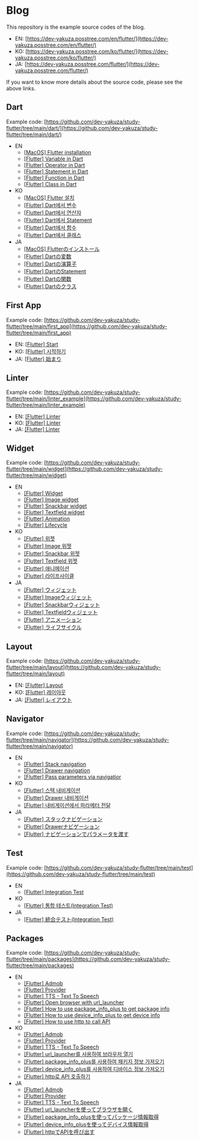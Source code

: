 # Blog

This repository is the example source codes of the blog.

- EN: [https://dev-yakuza.posstree.com/en/flutter/](https://dev-yakuza.posstree.com/en/flutter/)
- KO: [https://dev-yakuza.posstree.com/ko/flutter/](https://dev-yakuza.posstree.com/ko/flutter/)
- JA: [https://dev-yakuza.posstree.com/flutter/](https://dev-yakuza.posstree.com/flutter/)

If you want to know more details about the source code, please see the above links.

## Dart

Example code: [https://github.com/dev-yakuza/study-flutter/tree/main/dart/](https://github.com/dev-yakuza/study-flutter/tree/main/dart/)

- EN
  - [[MacOS] Flutter installation](https://dev-yakuza.posstree.com/en/flutter/installation/)
  - [[Flutter] Variable in Dart](https://dev-yakuza.posstree.com/en/flutter/dart/variable/)
  - [[Flutter] Operator in Dart](https://dev-yakuza.posstree.com/en/flutter/dart/operator/)
  - [[Flutter] Statement in Dart](https://dev-yakuza.posstree.com/en/flutter/dart/statement/)
  - [[Flutter] Function in Dart](https://dev-yakuza.posstree.com/en/flutter/dart/function/)
  - [[Flutter] Class in Dart](https://dev-yakuza.posstree.com/en/flutter/dart/class/)
- KO
  - [[MacOS] Flutter 설치](https://dev-yakuza.posstree.com/ko/flutter/installation/)
  - [[Flutter] Dart에서 변수](https://dev-yakuza.posstree.com/ko/flutter/dart/variable/)
  - [[Flutter] Dart에서 연산자](https://dev-yakuza.posstree.com/ko/flutter/dart/operator/)
  - [[Flutter] Dart에서 Statement](https://dev-yakuza.posstree.com/ko/flutter/dart/statement/)
  - [[Flutter] Dart에서 함수](https://dev-yakuza.posstree.com/ko/flutter/dart/function/)
  - [[Flutter] Dart에서 클래스](https://dev-yakuza.posstree.com/ko/flutter/dart/class/)
- JA
  - [[MacOS] Flutterのインストール](https://dev-yakuza.posstree.com/flutter/installation/)
  - [[Flutter] Dartの変数](https://dev-yakuza.posstree.com/flutter/dart/variable/)
  - [[Flutter] Dartの演算子](https://dev-yakuza.posstree.com/flutter/dart/operator/)
  - [[Flutter] DartのStatement](https://dev-yakuza.posstree.com/flutter/dart/statement/)
  - [[Flutter] Dartの関数](https://dev-yakuza.posstree.com/flutter/dart/function/)
  - [[Flutter] Dartのクラス](https://dev-yakuza.posstree.com/flutter/dart/class/)

## First App

Example code: [https://github.com/dev-yakuza/study-flutter/tree/main/first_app](https://github.com/dev-yakuza/study-flutter/tree/main/first_app)

- EN: [[Flutter] Start](https://dev-yakuza.posstree.com/en/flutter/start/)
- KO: [[Flutter] 시작하기](https://dev-yakuza.posstree.com/ko/flutter/start/)
- JA: [[Flutter] 始まり](https://dev-yakuza.posstree.com/flutter/start/)

## Linter

Example code: [https://github.com/dev-yakuza/study-flutter/tree/main/linter_example](https://github.com/dev-yakuza/study-flutter/tree/main/linter_example)

- EN: [[Flutter] Linter](https://dev-yakuza.posstree.com/en/flutter/linter/)
- KO: [[Flutter] Linter](https://dev-yakuza.posstree.com/ko/flutter/linter/)
- JA: [[Flutter] Linter](https://dev-yakuza.posstree.com/flutter/linter/)

## Widget

Example code: [https://github.com/dev-yakuza/study-flutter/tree/main/widget](https://github.com/dev-yakuza/study-flutter/tree/main/widget)

- EN
  - [[Flutter] Widget](https://dev-yakuza.posstree.com/en/flutter/widget/)
  - [[Flutter] Image widget](https://dev-yakuza.posstree.com/en/flutter/widget/image/)
  - [[Flutter] Snackbar widget](https://dev-yakuza.posstree.com/en/flutter/widget/snackbar/)
  - [[Flutter] Textfield widget](https://dev-yakuza.posstree.com/en/flutter/widget/textfield/)
  - [[Flutter] Animation](https://dev-yakuza.posstree.com/en/flutter/widget/animated/)
  - [[Flutter] Lifecycle](https://dev-yakuza.posstree.com/en/flutter/widget/lifecycle/)
- KO
  - [[Flutter] 위젯](https://dev-yakuza.posstree.com/ko/flutter/widget/)
  - [[Flutter] Image 위젯](https://dev-yakuza.posstree.com/ko/flutter/widget/image/)
  - [[Flutter] Snackbar 위젯](https://dev-yakuza.posstree.com/ko/flutter/widget/snackbar/)
  - [[Flutter] Textfield 위젯](https://dev-yakuza.posstree.com/ko/flutter/widget/textfield/)
  - [[Flutter] 애니메이션](https://dev-yakuza.posstree.com/ko/flutter/widget/animated/)
  - [[Flutter] 라이프사이클](https://dev-yakuza.posstree.com/ko/flutter/widget/lifecycle/)
- JA
  - [[Flutter] ウィジェット](https://dev-yakuza.posstree.com/flutter/widget/)
  - [[Flutter] Imageウィジェット](https://dev-yakuza.posstree.com/flutter/widget/image/)
  - [[Flutter] Snackbarウィジェット](https://dev-yakuza.posstree.com/flutter/widget/snackbar/)
  - [[Flutter] Textfieldウィジェット](https://dev-yakuza.posstree.com/flutter/widget/textfield/)
  - [[Flutter] アニメーション](https://dev-yakuza.posstree.com/flutter/widget/animated/)
  - [[Flutter] ライフサイクル](https://dev-yakuza.posstree.com/flutter/widget/lifecycle/)

## Layout

Example code: [https://github.com/dev-yakuza/study-flutter/tree/main/layout](https://github.com/dev-yakuza/study-flutter/tree/main/layout)

- EN: [[Flutter] Layout](https://dev-yakuza.posstree.com/en/flutter/layout/)
- KO: [[Flutter] 레이아웃](https://dev-yakuza.posstree.com/ko/flutter/layout/)
- JA: [[Flutter] レイアウト](https://dev-yakuza.posstree.com/flutter/layout/)

## Navigator

Example code: [https://github.com/dev-yakuza/study-flutter/tree/main/navigator](https://github.com/dev-yakuza/study-flutter/tree/main/navigator)

- EN
  - [[Flutter] Stack navigation](https://dev-yakuza.posstree.com/en/flutter/navigator/stack/)
  - [[Flutter] Drawer navigation](https://dev-yakuza.posstree.com/en/flutter/navigator/drawer/)
  - [[Flutter] Pass parameters via navigatior](https://dev-yakuza.posstree.com/en/flutter/navigator/parameters/)
- KO
  - [[Flutter] 스택 내비게이션](https://dev-yakuza.posstree.com/ko/flutter/navigator/stack/)
  - [[Flutter] Drawer 내비게이션](https://dev-yakuza.posstree.com/ko/flutter/navigator/drawer/)
  - [[Flutter] 내비게이션에서 파라메터 전달](https://dev-yakuza.posstree.com/ko/flutter/navigator/parameters/)
- JA
  - [[Flutter] スタックナビゲーション](https://dev-yakuza.posstree.com/flutter/navigator/stack/)
  - [[Flutter] Drawerナビゲーション](https://dev-yakuza.posstree.com/flutter/navigator/drawer/)
  - [[Flutter] ナビゲーションでパラメータを渡す](https://dev-yakuza.posstree.com/flutter/navigator/parameters/)

## Test

Example code: [https://github.com/dev-yakuza/study-flutter/tree/main/test](https://github.com/dev-yakuza/study-flutter/tree/main/test)

- EN
  - [[Flutter] Integration Test](https://dev-yakuza.posstree.com/en/flutter/integration-test/)
- KO
  - [[Flutter] 통합 테스트(Integration Test)](https://dev-yakuza.posstree.com/ko/flutter/integration-test/)
- JA
  - [[Flutter] 統合テスト(Integration Test)](https://dev-yakuza.posstree.com/flutter/integration-test/)

## Packages

Example code: [https://github.com/dev-yakuza/study-flutter/tree/main/packages](https://github.com/dev-yakuza/study-flutter/tree/main/packages)

- EN
  - [[Flutter] Admob](https://dev-yakuza.posstree.com/en/flutter/admob/)
  - [[Flutter] Provider](https://dev-yakuza.posstree.com/en/flutter/provider/)
  - [[Flutter] TTS - Text To Speech](https://dev-yakuza.posstree.com/en/flutter/tts/)
  - [[Flutter] Open browser with url_launcher](https://dev-yakuza.posstree.com/en/flutter/url_launcher/)
  - [[Flutter] How to use package_info_plus to get package info](https://dev-yakuza.posstree.com/en/flutter/package_info_plus/)
  - [[Flutter] How to use device_info_plus to get device info](https://dev-yakuza.posstree.com/en/flutter/device_info_plus/)
  - [[Flutter] How to use http to call API](https://dev-yakuza.posstree.com/en/flutter/http/)
- KO
  - [[Flutter] Admob](https://dev-yakuza.posstree.com/ko/flutter/admob/)
  - [[Flutter] Provider](https://dev-yakuza.posstree.com/ko/flutter/provider/)
  - [[Flutter] TTS - Text To Speech](https://dev-yakuza.posstree.com/ko/flutter/tts/)
  - [[Flutter] url_launcher를 사용하여 브라우저 열기](https://dev-yakuza.posstree.com/ko/flutter/url_launcher/)
  - [[Flutter] package_info_plus를 사용하여 패키지 정보 가져오기](https://dev-yakuza.posstree.com/ko/flutter/package_info_plus/)
  - [[Flutter] device_info_plus를 사용하여 디바이스 정보 가져오기](https://dev-yakuza.posstree.com/ko/flutter/device_info_plus/)
  - [[Flutter] http로 API 호출하기](https://dev-yakuza.posstree.com/ko/flutter/http/)
- JA
  - [[Flutter] Admob](https://dev-yakuza.posstree.com/flutter/admob/)
  - [[Flutter] Provider](https://dev-yakuza.posstree.com/flutter/provider/)
  - [[Flutter] TTS - Text To Speech](https://dev-yakuza.posstree.com/flutter/tts/)
  - [[Flutter] url_launcherを使ってブラウザを開く](https://dev-yakuza.posstree.com/flutter/url_launcher/)
  - [[Flutter] package_info_plusを使ってパッケージ情報取得](https://dev-yakuza.posstree.com/flutter/package_info_plus/)
  - [[Flutter] device_info_plusを使ってデバイス情報取得](https://dev-yakuza.posstree.com/flutter/device_info_plus/)
  - [[Flutter] httpでAPIを呼び出す](https://dev-yakuza.posstree.com/flutter/http/)
